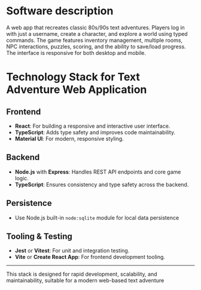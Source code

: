 # Software description

A web app that recreates classic 80s/90s text adventures. Players log in with just a username, create a character, and explore a world using typed commands. The game features inventory management, multiple rooms, NPC interactions, puzzles, scoring, and the ability to save/load progress. The interface is responsive for both desktop and mobile.

# Technology Stack for Text Adventure Web Application

## Frontend

- **React**: For building a responsive and interactive user interface.
- **TypeScript**: Adds type safety and improves code maintainability.
- **Material UI**: For modern, responsive styling.

## Backend

- **Node.js** with **Express**: Handles REST API endpoints and core game logic.
- **TypeScript**: Ensures consistency and type safety across the backend.

## Persistence

- Use Node.js built-in `node:sqlite` module for local data persistence

## Tooling & Testing

- **Jest** or **Vitest**: For unit and integration testing.
- **Vite** or **Create React App**: For frontend development tooling.

---
This stack is designed for rapid development, scalability, and maintainability, suitable for a modern web-based text adventure